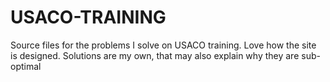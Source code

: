 # USACO-TRAINING
Source files for the problems I solve on USACO training. Love how the site is designed. Solutions are my own, that may also explain why they are sub-optimal
